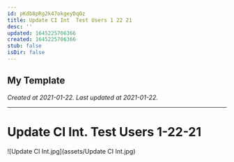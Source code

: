 ```yaml
---
id: pKdb8pRg2k47okgeyDqOz
title: Update CI Int  Test Users 1 22 21
desc: ''
updated: 1645225706366
created: 1645225706366
stub: false
isDir: false
---
```

My Template
---

_Created at 2021-01-22._
_Last updated at 2021-01-22._




---

# Update CI Int. Test Users 1-22-21


![Update CI Int.jpg](assets/Update CI Int.jpg)

